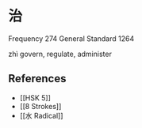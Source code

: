 # 治
Frequency 274
General Standard 1264

zhì
govern, regulate, administer

## References
- [[HSK 5]]
- [[8 Strokes]]
- [[水 Radical]]